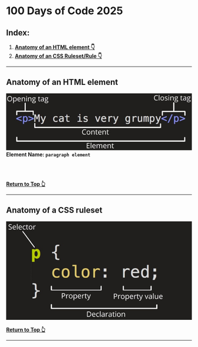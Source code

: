 # 100 Days of Code 2025

## Index:

1. **[Anatomy of an HTML element 👇](#anatomy-of-an-html-element)**
1. **[Anatomy of an CSS Ruleset/Rule 👇](#anatomy-of-a-css-ruleset)**

---

## Anatomy of an HTML element

![HTML Anatomy](./01-html-css-basics/extra-files/html-anatomy.jpg)  
**Element Name: `paragraph element`**

<br /><br />
  
**[Return to Top 👆](#100-days-of-code-2025)**  

---

## Anatomy of a CSS ruleset

![Anatomy of a CSS ruleset](./01-html-css-basics/extra-files/css-anatomy.jpg)  


**[Return to Top 👆](#100-days-of-code-2025)**  

---

